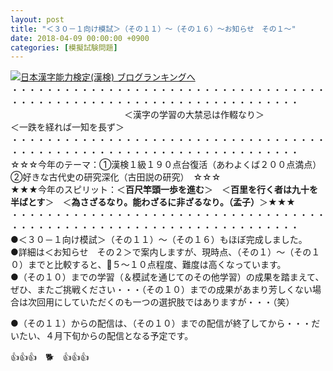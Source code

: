 ```yaml
---
layout: post
title: "＜３０－１向け模試＞（その１１）～（その１６）～お知らせ　その１～"
date: 2018-04-09 00:00:00 +0900
categories: [模擬試験問題]
---
```


[![](/syuusyuu9701/assets/images/＜３０－１向け模試＞（その１１）～（その１６）～お知らせ-その１～-br_c_3028_1.gif)](http://blog.with2.net/link.php?1659096:3028 "日本漢字能力検定(漢検) ブログランキングへ")[日本漢字能力検定(漢検) ブログランキングへ](http://blog.with2.net/link.php?1659096:3028)  
・・・・・・・・・・・・・・・・・・・・・・・・・・・・・・・・・・・・・・・・・・・・・・・・・・・・・・・・・・・・・・・・・・・・・  
　　　　　　　　　　　　　＜漢字の学習の大禁忌は作輟なり＞　　　　　　　　　＜一跌を経れば一知を長ず＞  
・・・・・・・・・・・・・・・・・・・・・・・・・・・・・・・・・・・・・・・・・・・・・・・・・・・・・・・・・・・・・・・・・・・・・  
☆☆☆今年のテーマ：①漢検１級１９０点台復活（あわよくば２００点満点）　②好きな古代史の研究深化（古田説の研究）　☆☆☆  
★★★今年のスピリット：＜**百尺竿頭一歩を進む**＞　＜**百里を行く者は九十を半ばとす**＞　＜**為さざるなり。能わざるに非ざるなり。（孟子）**＞★★★  
・・・・・・・・・・・・・・・・・・・・・・・・・・・・・・・・・・・・・・・・・・・・・・・・・・・・・・・・・・・・・・・・・・・・・  
●＜３０－１向け模試＞（その１１）～（その１６）もほぼ完成しました。  
●詳細は＜お知らせ　その２＞で案内しますが、現時点、（その１）～（その１０）までと比較すると、🔺５～１０点程度、難度は高くなっています。  
●（その１０）までの学習（＆模試を通じてのその他学習）の成果を踏まえて、ぜひ、またご挑戦ください・・・（その１０）までの成果があまり芳しくない場合は次回用にしていただくのも一つの選択肢ではありますが・・・（笑）  
  
●（その１１）からの配信は、（その１０）までの配信が終了してから・・・だいたい、４月下旬からの配信となる予定です。  
  
👍👍👍　🐕　👍👍👍   